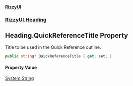 #### [RizzyUI](index 'index')
### [RizzyUI](RizzyUI 'RizzyUI').[Heading](RizzyUI.Heading 'RizzyUI.Heading')

## Heading.QuickReferenceTitle Property

Title to be used in the Quick Reference outline.

```csharp
public string? QuickReferenceTitle { get; set; }
```

#### Property Value
[System.String](https://docs.microsoft.com/en-us/dotnet/api/System.String 'System.String')